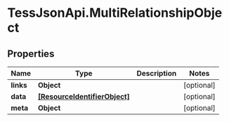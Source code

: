 # TessJsonApi.MultiRelationshipObject

## Properties

Name | Type | Description | Notes
------------ | ------------- | ------------- | -------------
**links** | **Object** |  | [optional] 
**data** | [**[ResourceIdentifierObject]**](ResourceIdentifierObject.md) |  | [optional] 
**meta** | **Object** |  | [optional] 


